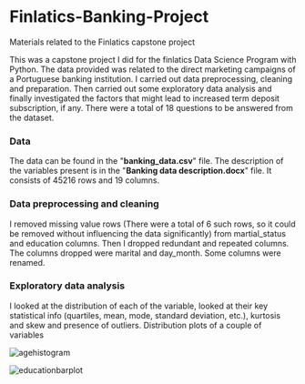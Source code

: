 # Finlatics-Banking-Project
Materials related to the Finlatics capstone project

This was a capstone project I did for the finlatics Data Science Program with Python. The data provided was related to the direct marketing campaigns of a Portuguese banking institution. I carried out data preprocessing, cleaning and preparation. Then carried out some exploratory data analysis and finally investigated the factors that might lead to increased term deposit subscription, if any. There were a total of 18 questions to be answered from the dataset.

### Data
The data can be found in the "**banking_data.csv**" file. The description of the variables present is in the "**Banking data description.docx**" file. It consists of 45216 rows and 19 columns.

### Data preprocessing and cleaning
I removed missing value rows (There were a total of 6 such rows, so it could be removed without influencing the data significantly) from martial_status and education columns. Then I dropped redundant and repeated columns. The columns dropped were marital and day_month. Some columns were renamed. 

### Exploratory data analysis
I looked at the distribution of each of the variable, looked at their key statistical info (quartiles, mean, mode, standard deviation, etc.), kurtosis and skew and presence of outliers. Distribution plots of a couple of variables

![agehistogram](https://github.com/SarkarRohan1/Finlatics-Banking-Project/assets/82277560/d196bbe2-c88b-489c-8bb5-a6c8a95633cf)

![educationbarplot](https://github.com/SarkarRohan1/Finlatics-Banking-Project/assets/82277560/db31a639-6f5f-4bd7-94af-f4ce60778669)




